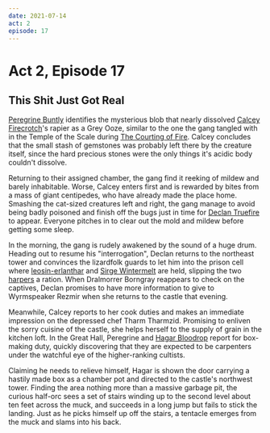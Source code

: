```yaml
---
date: 2021-07-14
act: 2
episode: 17
---
```

# Act 2, Episode 17
## This Shit Just Got Real
[Peregrine Buntly](../Characters/Peregrine%20Buntly/%21index.md) identifies the mysterious blob that nearly dissolved [Calcey Firecrotch](../Characters/Calcey%20Firecrotch/%21index.md)'s rapier as a Grey Ooze, similar to the one the gang tangled with in the Temple of the Scale during [The Courting of Fire](../Adventures/%F0%9F%94%A5%20The%20Courting%20of%20Fire.md). Calcey concludes that the small stash of gemstones was probably left there by the creature itself, since the hard precious stones were the only things it's acidic body couldn't dissolve.

Returning to their assigned chamber, the gang find it reeking of mildew and barely inhabitable. Worse, Calcey enters first and is rewarded by bites from a mass of giant centipedes, who have already made the place home. Smashing the cat-sized creatures left and right, the gang manage to avoid being badly poisoned and finish off the bugs just in time for [Declan Truefire](../Characters/Declan%20Truefire/%21index.md) to appear. Everyone pitches in to clear out the mold and mildew before getting some sleep.

In the morning, the gang is rudely awakened by the sound of a huge drum. Heading out to resume his "interrogation", Declan returns to the northeast tower and convinces the lizardfolk guards to let him into the prison cell where [leosin-erlanthar](../../npcs/leosin-erlanthar.md) and [Sirge Wintermelt](../Characters/Sirge%20Wintermelt/%21index.md) are held, slipping the two [harpers](../../articles/factions/harpers.md) a ration. When Dralmorrer Borngray reappears to check on the captives, Declan promises to have more information to give to Wyrmspeaker Rezmir when she returns to the castle that evening.

Meanwhile, Calcey reports to her cook duties and makes an immediate impression on the depressed chef Tharm Tharmzid. Promising to enliven the sorry cuisine of the castle, she helps herself to the supply of grain in the kitchen loft. In the Great Hall, Peregrine and [Hagar Bloodrop](../Characters/Hagar%20Bloodrop/%21index.md) report for box-making duty, quickly discovering that they are expected to be carpenters under the watchful eye of the higher-ranking cultists.

Claiming he needs to relieve himself, Hagar is shown the door carrying a hastily made box as a chamber pot and directed to the castle's northwest tower. Finding the area nothing more than a massive garbage pit, the curious half-orc sees a set of stairs winding up to the second level about ten feet across the muck, and succeeds in a long jump but fails to stick the landing. Just as he picks himself up off the stairs, a tentacle emerges from the muck and slams into his back.

